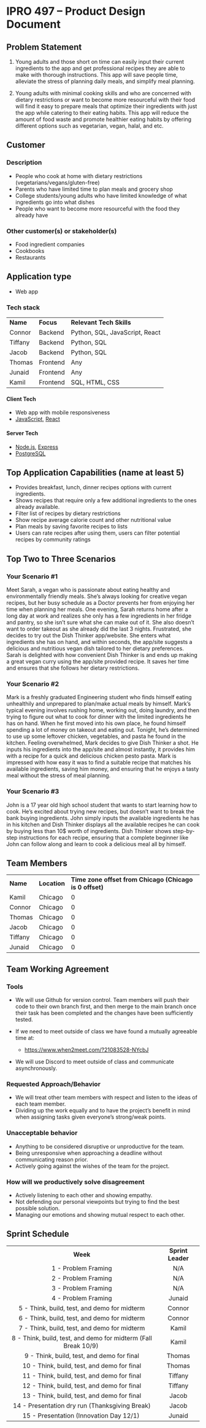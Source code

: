 # **IPRO 497 – Product Design Document**


## Problem Statement

1. Young adults and those short on time can easily input their current ingredients to the app and get professional recipes they are able to make with thorough instructions. This app will save people time, alleviate the stress of planning daily meals, and simplify meal planning.

2. Young adults with minimal cooking skills and who are concerned with dietary restrictions or want to become more resourceful with their food will find it easy to prepare meals that optimize their ingredients with just the app while catering to their eating habits. This app will reduce the amount of food waste and promote healthier eating habits by offering different options such as vegetarian, vegan, halal, and etc.


## Customer

### Description

- People who cook at home with dietary restrictions (vegetarians/vegans/gluten-free) 
- Parents who have limited time to plan meals and grocery shop 
- College students/young adults who have limited knowledge of what ingredients go into what dishes
- People who want to become more resourceful with the food they already have


### Other customer(s) or stakeholder(s)

- Food ingredient companies 
- Cookbooks
- Restaurants


## Application type 

- Web app


### Tech stack

|          |           |                                |
| -------- | --------- | ------------------------------ |
| **Name** | **Focus** | **Relevant Tech Skills**       |
| Connor   | Backend   | Python, SQL, JavaScript, React |
| Tiffany  | Backend   | Python, SQL                    |
| Jacob    | Backend   | Python, SQL                    |
| Thomas   | Frontend  | Any                            |
| Junaid   | Frontend  | Any                            |
| Kamil    | Frontend  | SQL, HTML, CSS                 |


#### Client Tech

- Web app with mobile responsiveness
- [JavaScript](https://developer.mozilla.org/en-US/docs/Web/JavaScript), [React](https://react.dev/) 


#### Server Tech

- [Node.js](https://nodejs.org/en), [Express](https://expressjs.com/)
- [PostgreSQL](https://www.postgresql.org/)


## Top Application Capabilities (name at least 5)

- Provides breakfast, lunch, dinner recipes options with current ingredients.
- Shows recipes that require only a few additional ingredients to the ones already available.
- Filter list of recipes by dietary restrictions
- Show recipe average calorie count and other nutritional value
- Plan meals by saving favorite recipes to lists
- Users can rate recipes after using them, users can filter potential recipes by community ratings


## Top Two to Three Scenarios

### Your Scenario #1

Meet Sarah, a vegan who is passionate about eating healthy and environmentally friendly meals. She’s always looking for creative vegan recipes, but her busy schedule as a Doctor prevents her from enjoying her time when planning her meals. One evening, Sarah returns home after a long day at work and realizes she only has a few ingredients in her fridge and pantry, so she isn’t sure what she can make out of it. She also doesn’t want to order takeout as she already did the last 3 nights. Frustrated, she decides to try out the Dish Thinker app/website. She enters what ingredients she has on hand, and within seconds, the app/site suggests a delicious and nutritious vegan dish tailored to her dietary preferences. Sarah is delighted with how convenient Dish Thinker is and ends up making a great vegan curry using the app/site provided recipe. It saves her time and ensures that she follows her dietary restrictions. 


### Your Scenario #2

Mark is a freshly graduated Engineering student who finds himself eating unhealthily and unprepared to plan/make actual meals by himself. Mark’s typical evening involves rushing home, working out, doing laundry, and then trying to figure out what to cook for dinner with the limited ingredients he has on hand. When he first moved into his own place, he found himself spending a lot of money on takeout and eating out. Tonight, he’s determined to use up some leftover chicken, vegetables, and pasta he found in the kitchen. Feeling overwhelmed, Mark decides to give Dish Thinker a shot. He inputs his ingredients into the app/site and almost instantly, it provides him with a recipe for a quick and delicious chicken pesto pasta. Mark is impressed with how easy it was to find a suitable recipe that matches his available ingredients, saving him money, and ensuring that he enjoys a tasty meal without the stress of meal planning. 


### Your Scenario #3

John is a 17 year old high school student that wants to start learning how to cook. He’s excited about trying new recipes, but doesn’t want to break the bank buying ingredients. John simply inputs the available ingredients he has in his kitchen and Dish Thinker displays all the available recipes he can cook by buying less than 10$ worth of ingredients. Dish Thinker shows step-by-step instructions for each recipe, ensuring that a complete beginner like John can follow along and learn to cook a delicious meal all by himself.


## Team Members

|          |              |                                                         |
| -------- | ------------ | ------------------------------------------------------- |
| **Name** | **Location** | **Time zone offset from Chicago (Chicago is 0 offset)** |
| Kamil    | Chicago      | 0                                                       |
| Connor   | Chicago      | 0                                                       |
| Thomas   | Chicago      | 0                                                       |
| Jacob    | Chicago      | 0                                                       |
| Tiffany  | Chicago      | 0                                                       |
| Junaid   | Chicago      | 0                                                       |


## Team Working Agreement

### Tools

- We will use Github for version control. Team members will push their code to their own branch first, and then merge to the main branch once their task has been completed and the changes have been sufficiently tested.

- If we need to meet outside of class we have found a mutually agreeable time at:

  - <https://www.when2meet.com/?21083528-NYcbJ> 

- We will use Discord to meet outside of class and communicate asynchronously.


### Requested Approach/Behavior

- We will treat other team members with respect and listen to the ideas of each team member. 
- Dividing up the work equally and to have the project’s benefit in mind when assigning tasks given everyone’s strong/weak points. 


### Unacceptable behavior

- Anything to be considered disruptive or unproductive for the team.
- Being unresponsive when approaching a deadline without communicating reason prior.
- Actively going against the wishes of the team for the project.


### How will we productively solve disagreement

- Actively listening to each other and showing empathy.
- Not defending our personal viewpoints but trying to find the best possible solution.
- Managing our emotions and showing mutual respect to each other.


## Sprint Schedule

|                                                                 |                   |
| :-------------------------------------------------------------: | :---------------: |
|                             **Week**                            | **Sprint Leader** |
|                       1 - Problem Framing                       |        N/A        |
|                       2 - Problem Framing                       |        N/A        |
|                       3 - Problem Framing                       |        N/A        |
|                       4 - Problem Framing                       |       Junaid      |
|           5 - Think, build, test, and demo for midterm          |       Connor      |
|           6 - Think, build, test, and demo for midterm          |       Connor      |
|           7 - Think, build, test, and demo for midterm          |       Kamil       |
| 8 - Think, build, test, and demo for midterm (Fall Break 10/9)  |       Kamil       |
|            9 - Think, build, test, and demo for final           |       Thomas      |
|           10 - Think, build, test, and demo for final           |       Thomas      |
|           11 - Think, build, test, and demo for final           |      Tiffany      |
|           12 - Think, build, test, and demo for final           |      Tiffany      |
|           13 - Think, build, test, and demo for final           |       Jacob       |
|          14 - Presentation dry run (Thanksgiving Break)         |       Jacob       |
|             15 - Presentation (Innovation Day 12/1)             |       Junaid      |


##
